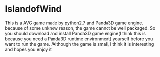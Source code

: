 # IslandofWind
This is a AVG game made by python2.7 and Panda3D game engine. because of some unknow reason, the game cannot be well packaged. So you should download and install Panda3D game engine(I think this is because you need a Panda3D runtime environment) yourself before you want to run the game. 
/Although the game is small, I think it is interesting and hopes you enjoy it


